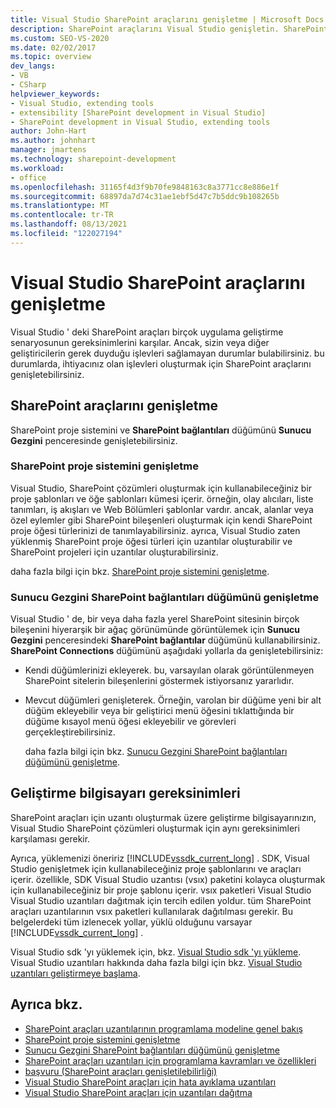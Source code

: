 ```yaml
---
title: Visual Studio SharePoint araçlarını genişletme | Microsoft Docs
description: SharePoint araçlarını Visual Studio genişletin. SharePoint proje sistemini genişletin. Sunucu Gezgini SharePoint bağlantıları düğümünü genişletin.
ms.custom: SEO-VS-2020
ms.date: 02/02/2017
ms.topic: overview
dev_langs:
- VB
- CSharp
helpviewer_keywords:
- Visual Studio, extending tools
- extensibility [SharePoint development in Visual Studio]
- SharePoint development in Visual Studio, extending tools
author: John-Hart
ms.author: johnhart
manager: jmartens
ms.technology: sharepoint-development
ms.workload:
- office
ms.openlocfilehash: 31165f4d3f9b70fe9848163c8a3771cc8e886e1f
ms.sourcegitcommit: 68897da7d74c31ae1ebf5d47c7b5ddc9b108265b
ms.translationtype: MT
ms.contentlocale: tr-TR
ms.lasthandoff: 08/13/2021
ms.locfileid: "122027194"
---
```

# <a name="extend-the-sharepoint-tools-in-visual-studio"></a>Visual Studio SharePoint araçlarını genişletme
  Visual Studio ' deki SharePoint araçları birçok uygulama geliştirme senaryosunun gereksinimlerini karşılar. Ancak, sizin veya diğer geliştiricilerin gerek duyduğu işlevleri sağlamayan durumlar bulabilirsiniz. bu durumlarda, ihtiyacınız olan işlevleri oluşturmak için SharePoint araçlarını genişletebilirsiniz.

## <a name="how-to-extend-the-sharepoint-tools"></a>SharePoint araçlarını genişletme
 SharePoint proje sistemini ve **SharePoint bağlantıları** düğümünü **Sunucu Gezgini** penceresinde genişletebilirsiniz.

### <a name="extend-the-sharepoint-project-system"></a>SharePoint proje sistemini genişletme
 Visual Studio, SharePoint çözümleri oluşturmak için kullanabileceğiniz bir proje şablonları ve öğe şablonları kümesi içerir. örneğin, olay alıcıları, liste tanımları, iş akışları ve Web Bölümleri şablonlar vardır. ancak, alanlar veya özel eylemler gibi SharePoint bileşenleri oluşturmak için kendi SharePoint proje öğesi türlerinizi de tanımlayabilirsiniz. ayrıca, Visual Studio zaten yüklenmiş SharePoint proje öğesi türleri için uzantılar oluşturabilir ve SharePoint projeleri için uzantılar oluşturabilirsiniz.

 daha fazla bilgi için bkz. [SharePoint proje sistemini genişletme](../sharepoint/extending-the-sharepoint-project-system.md).

### <a name="extend-the-sharepoint-connections-node-in-server-explorer"></a>Sunucu Gezgini SharePoint bağlantıları düğümünü genişletme
 Visual Studio ' de, bir veya daha fazla yerel SharePoint sitesinin birçok bileşenini hiyerarşik bir ağaç görünümünde görüntülemek için **Sunucu Gezgini** penceresindeki **SharePoint bağlantılar** düğümünü kullanabilirsiniz. **SharePoint Connections** düğümünü aşağıdaki yollarla da genişletebilirsiniz:

- Kendi düğümlerinizi ekleyerek. bu, varsayılan olarak görüntülenmeyen SharePoint sitelerin bileşenlerini göstermek istiyorsanız yararlıdır.

- Mevcut düğümleri genişleterek. Örneğin, varolan bir düğüme yeni bir alt düğüm ekleyebilir veya bir geliştirici menü öğesini tıklattığında bir düğüme kısayol menü öğesi ekleyebilir ve görevleri gerçekleştirebilirsiniz.

  daha fazla bilgi için bkz. [Sunucu Gezgini SharePoint bağlantıları düğümünü genişletme](../sharepoint/extending-the-sharepoint-connections-node-in-server-explorer.md).

## <a name="development-computer-requirements"></a>Geliştirme bilgisayarı gereksinimleri
 SharePoint araçları için uzantı oluşturmak üzere geliştirme bilgisayarınızın, Visual Studio SharePoint çözümleri oluşturmak için aynı gereksinimleri karşılaması gerekir.

 Ayrıca, yüklemenizi öneririz [!INCLUDE[vssdk_current_long](../sharepoint/includes/vssdk-current-long-md.md)] . SDK, Visual Studio genişletmek için kullanabileceğiniz proje şablonlarını ve araçları içerir. özellikle, SDK Visual Studio uzantısı (vsıx) paketini kolayca oluşturmak için kullanabileceğiniz bir proje şablonu içerir. vsıx paketleri Visual Studio Visual Studio uzantıları dağıtmak için tercih edilen yoldur. tüm SharePoint araçları uzantılarının vsıx paketleri kullanılarak dağıtılması gerekir. Bu belgelerdeki tüm izlenecek yollar, yüklü olduğunu varsayar [!INCLUDE[vssdk_current_long](../sharepoint/includes/vssdk-current-long-md.md)] .

 Visual Studio sdk 'yı yüklemek için, bkz. [Visual Studio sdk 'yı yükleme](../extensibility/installing-the-visual-studio-sdk.md). Visual Studio uzantıları hakkında daha fazla bilgi için bkz. [Visual Studio uzantıları geliştirmeye başlama](../extensibility/starting-to-develop-visual-studio-extensions.md).

## <a name="see-also"></a>Ayrıca bkz.

- [SharePoint araçları uzantılarının programlama modeline genel bakış](../sharepoint/overview-of-the-programming-model-of-sharepoint-tools-extensions.md)
- [SharePoint proje sistemini genişletme](../sharepoint/extending-the-sharepoint-project-system.md)
- [Sunucu Gezgini SharePoint bağlantıları düğümünü genişletme](../sharepoint/extending-the-sharepoint-connections-node-in-server-explorer.md)
- [SharePoint araçları uzantıları için programlama kavramları ve özellikleri](../sharepoint/programming-concepts-and-features-for-sharepoint-tools-extensions.md)
- [başvuru &#40;SharePoint araçları genişletilebilirliği&#41;](../sharepoint/reference-sharepoint-tools-extensibility.md)
- [Visual Studio SharePoint araçları için hata ayıklama uzantıları](../sharepoint/debugging-extensions-for-the-sharepoint-tools-in-visual-studio.md)
- [Visual Studio SharePoint araçları için uzantıları dağıtma](../sharepoint/deploying-extensions-for-the-sharepoint-tools-in-visual-studio.md)